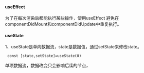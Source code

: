 
<h4>useEffect</h4>
为了在每次渲染后都能执行某些操作，使用useEffect 避免在componentDidMount和componentDidUpdate中重复执行。

<h4>useState</h4>
1、useState是单向数据流，state是数据值，通过setState来修改state。

```
 const [state,setState]=useState(0) 
```

单项数据流，数据改变只会影响后续的节点，
